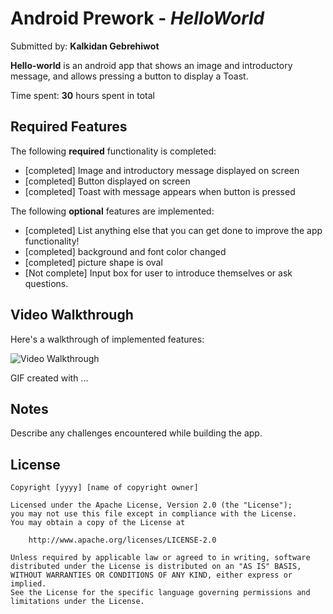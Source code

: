 # Android Prework - *HelloWorld*

Submitted by: **Kalkidan Gebrehiwot**

**Hello-world** is an android app that shows an image and introductory message, and allows pressing a button to display a Toast. 

Time spent: **30** hours spent in total

## Required Features

The following **required** functionality is completed:

* [completed] Image and introductory message displayed on screen
* [completed] Button displayed on screen
* [completed] Toast with message appears when button is pressed 

The following **optional** features are implemented:

* [completed] List anything else that you can get done to improve the app functionality!
* [completed] background and font color changed
* [completed] picture shape is oval
* [Not complete] Input box for user to introduce themselves or ask questions.

## Video Walkthrough

Here's a walkthrough of implemented features:

<img src='http://i.imgur.com/link/to/your/gif/file.gif' title='Video Walkthrough' width='' alt='Video Walkthrough' />

<!-- Replace this with whatever GIF tool you used! -->
GIF created with ...  
<!-- Recommended tools:
[Kap](https://getkap.co/) for macOS
[ScreenToGif](https://www.screentogif.com/) for Windows
[peek](https://github.com/phw/peek) for Linux. -->

## Notes

Describe any challenges encountered while building the app.

## License

    Copyright [yyyy] [name of copyright owner]

    Licensed under the Apache License, Version 2.0 (the "License");
    you may not use this file except in compliance with the License.
    You may obtain a copy of the License at

        http://www.apache.org/licenses/LICENSE-2.0

    Unless required by applicable law or agreed to in writing, software
    distributed under the License is distributed on an "AS IS" BASIS,
    WITHOUT WARRANTIES OR CONDITIONS OF ANY KIND, either express or implied.
    See the License for the specific language governing permissions and
    limitations under the License.
